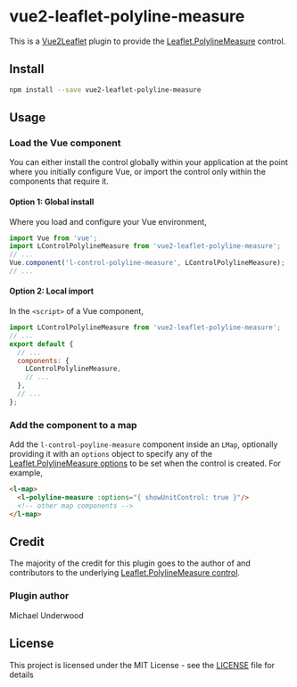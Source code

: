 # vue2-leaflet-polyline-measure

This is a [Vue2Leaflet](https://github.com/KoRiGaN/Vue2Leaflet) plugin to provide the
[Leaflet.PolylineMeasure](https://github.com/ppete2/Leaflet.PolylineMeasure) control.


## Install
```bash
npm install --save vue2-leaflet-polyline-measure
```


## Usage

### Load the Vue component

You can either install the control globally within your application at the point where you initially
configure Vue, or import the control only within the components that require it.


#### Option 1: Global install

Where you load and configure your Vue environment,
```js
import Vue from 'vue';
import LControlPolylineMeasure from 'vue2-leaflet-polyline-measure';
// ...
Vue.component('l-control-polyline-measure', LControlPolylineMeasure);
// ...
```


#### Option 2: Local import

In the `<script>` of a Vue component,
```js
import LControlPolylineMeasure from 'vue2-leaflet-polyline-measure';
// ...
export default {
  // ...
  components: {
    LControlPolylineMeasure,
    // ...
  },
  // ...
};
```


### Add the component to a map

Add the `l-control-poyline-measure` component inside an `LMap`, optionally providing it with
an `options` object to specify any of the
[Leaflet.PolylineMeasure options](https://github.com/ppete2/Leaflet.PolylineMeasure#default-options)
to be set when the control is created.
For example,
```html
<l-map>
  <l-polyline-measure :options="{ showUnitControl: true }"/>
  <!-- other map components -->
</l-map>
```


## Credit

The majority of the credit for this plugin goes to the author of and contributors to the underlying
[Leaflet.PolylineMeasure control](https://github.com/ppete2/Leaflet.PolylineMeasure).


### Plugin author

Michael Underwood


## License

This project is licensed under the MIT License - see the [LICENSE](LICENSE) file for details